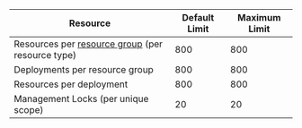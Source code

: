 Resource|Default Limit|Maximum Limit
---|---|---
Resources per [resource group](resource-group-overview) (per resource type)|800|800
Deployments per resource group|800|800
Resources per deployment|800|800
Management Locks (per unique scope)|20|20
